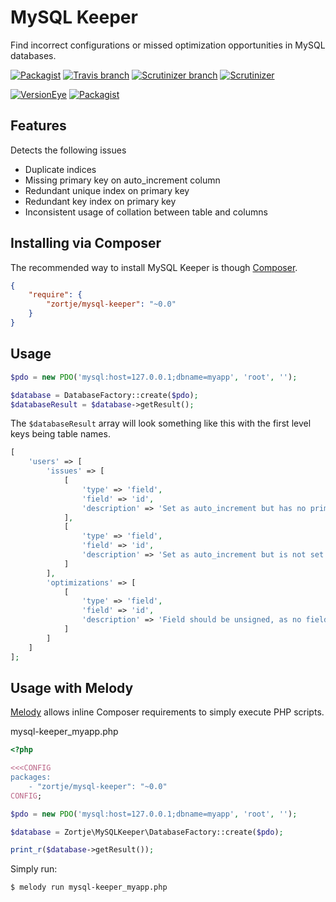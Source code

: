 # MySQL Keeper

Find incorrect configurations or missed optimization opportunities in MySQL databases.

[![Packagist](https://img.shields.io/packagist/v/zortje/mysql-keeper.svg?style=flat)](https://packagist.org/packages/zortje/mysql-keeper) [![Travis branch](https://img.shields.io/travis/zortje/mysql-keeper/master.svg)](https://travis-ci.org/zortje/mysql-keeper) [![Scrutinizer branch](https://img.shields.io/scrutinizer/coverage/g/zortje/mysql-keeper/master.svg?style=flat)](https://scrutinizer-ci.com/g/zortje/mysql-keeper/?branch=master) [![Scrutinizer](https://img.shields.io/scrutinizer/g/zortje/mysql-keeper.svg?style=flat)](https://scrutinizer-ci.com/g/zortje/mysql-keeper/?branch=master)

[![VersionEye](https://img.shields.io/versioneye/d/php/zortje:mysql-keeper.svg?style=flat)](https://www.versioneye.com/php/zortje:mysql-keeper) [![Packagist](https://img.shields.io/packagist/dt/zortje/mysql-keeper.svg?style=flat)](https://packagist.org/packages/zortje/mysql-keeper)

## Features

Detects the following issues

* Duplicate indices
* Missing primary key on auto_increment column
* Redundant unique index on primary key
* Redundant key index on primary key
* Inconsistent usage of collation between table and columns

## Installing via Composer

The recommended way to install MySQL Keeper is though [Composer](https://getcomposer.org/).

```JSON
{
    "require": {
        "zortje/mysql-keeper": "~0.0"
    }
}
```

## Usage

```PHP
$pdo = new PDO('mysql:host=127.0.0.1;dbname=myapp', 'root', '');

$database = DatabaseFactory::create($pdo);
$databaseResult = $database->getResult();
```

The `$databaseResult` array will look something like this with the first level keys being table names.

```PHP
[
	'users' => [
		'issues' => [
			[
				'type' => 'field',
				'field' => 'id',
				'description' => 'Set as auto_increment but has no primary key'
			],
			[
				'type' => 'field',
				'field' => 'id',
				'description' => 'Set as auto_increment but is not set as primary'
			]
		],
		'optimizations' => [
			[
				'type' => 'field',
				'field' => 'id',
				'description' => 'Field should be unsigned, as no field values are negative'
			]
		]
	]
];
```

## Usage with Melody

[Melody](http://melody.sensiolabs.org) allows inline Composer requirements to simply execute PHP scripts.

mysql-keeper_myapp.php
```PHP
<?php

<<<CONFIG
packages:
    - "zortje/mysql-keeper": "~0.0"
CONFIG;

$pdo = new PDO('mysql:host=127.0.0.1;dbname=myapp', 'root', '');

$database = Zortje\MySQLKeeper\DatabaseFactory::create($pdo);

print_r($database->getResult());
```

Simply run:
```
$ melody run mysql-keeper_myapp.php
```

